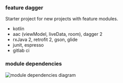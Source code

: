### feature dagger
Starter project for new projects with feature modules.
+ kotlin
+ aac (viewModel, liveData, room), dagger 2
+ rxJava 2, retrofit 2, gson, glide
+ junit, espresso
+ gitlab ci


### module dependencies
![module dependencies diagram](https://i.imgur.com/55ULlq6.png)